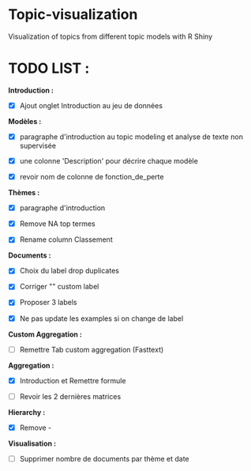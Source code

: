 # Topic-visualization
Visualization of topics from different topic models with R Shiny

# TODO LIST :

**Introduction :**

- [x] Ajout onglet Introduction au jeu de données


**Modèles :**

- [x] paragraphe d'introduction au topic modeling et analyse de texte non supervisée

- [x] une colonne 'Description' pour décrire chaque modèle

- [x] revoir nom de colonne de fonction_de_perte


**Thèmes :**

- [x] paragraphe d'introduction

- [x] Remove NA top termes

- [x] Rename column Classement


**Documents :**

- [x] Choix du label drop duplicates

- [x] Corriger "" custom label

- [x] Proposer 3 labels

- [x] Ne pas update les examples si on change de label


**Custom Aggregation :**

- [ ] Remettre Tab custom aggregation (Fasttext)


**Aggregation :**

- [x] Introduction et Remettre formule

- [ ] Revoir les 2 dernières matrices


**Hierarchy :**

- [x] Remove -


**Visualisation :**

- [ ] Supprimer nombre de documents par thème et date